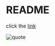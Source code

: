 # README
click the <a href="https://wzhub.github.io">link</a>

![quote](https://github.com/wzhub/wzhub.github.io/img/GitHub.jpg)

